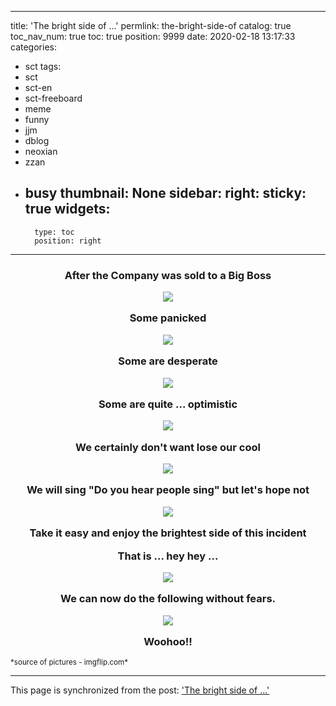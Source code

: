 
---
title: 'The bright side of ...'
permlink: the-bright-side-of
catalog: true
toc_nav_num: true
toc: true
position: 9999
date: 2020-02-18 13:17:33
categories:
- sct
tags:
- sct
- sct-en
- sct-freeboard
- meme
- funny
- jjm
- dblog
- neoxian
- zzan
- busy
thumbnail: None
sidebar:
    right:
        sticky: true
widgets:
    -
        type: toc
        position: right
---


<h3><center>

After the Company was sold to a Big Boss

![](https://cdn.steemitimages.com/DQmeqnTMsdjMusA5JX1CxrntCLDYUm2wpEu1SLzi2HQjMX6/image.png)

Some panicked 

![](https://cdn.steemitimages.com/DQmZcau2V5g2iFKqHjMjM7qf7Szksnj65ex1ugShcQauhPp/image.png)

Some are desperate

![](https://cdn.steemitimages.com/DQmNmVHFr2ZkLRZcZDPhoubirzHUmbccLYEgZJExsuiKwwZ/image.png)

Some are quite ... optimistic

![](https://cdn.steemitimages.com/DQmPRAceXoNQ3HuUHN6sFPmQHPn6vHhbjr4QCoRr2T75J4R/image.png)

We certainly don't want lose our cool

![](https://cdn.steemitimages.com/DQmY6DbraJQDfNFcKLtxhqfU1xTLgYxnUJjVoPtt8tXVPr8/image.png)

We will sing "Do you hear people sing" but let's hope not

![](https://cdn.steemitimages.com/DQmapto6XPKN8FoS5pfcyWT7haxcN6Vs1RUQRZATQYSyZGb/image.png)

Take it easy and enjoy the brightest side of this incident

That is ... hey hey ...

![](https://cdn.steemitimages.com/DQmPabavxv86gHg6T1NLSpcWKnTUToawe8sbxQtbAC4W3xw/image.png)

We can now do the following without fears.

![](https://cdn.steemitimages.com/DQmWZcVXcwefiq5FVxhCNm9BmmtkqmqTKLccvVqfjgKqfME/image.png)

Woohoo!!

</center></h3>
<sub>*source of pictures - imgflip.com*</sub>

- - -

This page is synchronized from the post: ['The bright side of ...'](https://steemit.com/@deanliu/the-bright-side-of)
